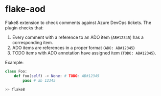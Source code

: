 # flake-aod

Flake8 extension to check comments against Azure DevOps tickets. The plugin checks that:
1. Every comment with a reference to an ADO item (`AB#12345`) has a corresponding item.
2. ADO items are references in a proper format (`ADO: AB#12345`)
3. TODO items with ADO annotation have assigned item (`TODO: AB#12345`).

Example:
```python
class Foo:
    def foo(self) -> None: # TODO: AB#12345
        pass # ab 12345
```
```bash
>> flake8

```